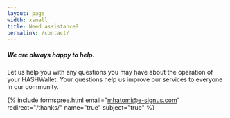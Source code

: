 ```yaml
---
layout: page
width: xsmall
title: Need assistance?
permalink: /contact/
---
```


##### We are always happy to help.

Let us help you with any questions you may have about the operation of your HASHWallet. Your questions help us improve our services to everyone in our community.

{% include formspree.html email="mhatomi@e-signus.com" redirect="/thanks/" name="true" subject="true" %}
